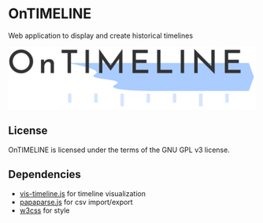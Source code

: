# OnTIMELINE
Web application to display and create historical timelines

![Image](ontimeline.png "image")

License
-------
OnTIMELINE is licensed under the terms of the GNU GPL v3 license.

Dependencies
------------
- [vis-timeline.js](https://github.com/visjs/vis-timeline) for timeline visualization
- [papaparse.js](https://github.com/mholt/PapaParse) for csv import/export
- [w3css](https://www.w3schools.com/w3css/default.asp) for style
